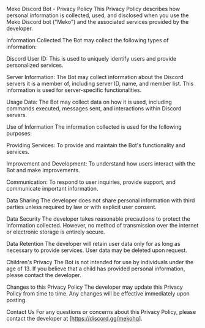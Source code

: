 Meko Discord Bot - Privacy Policy
This Privacy Policy describes how personal information is collected, used, and disclosed when you use the Meko Discord bot ("Meko") and the associated services provided by the developer.

Information Collected
The Bot may collect the following types of information:

Discord User ID: This is used to uniquely identify users and provide personalized services.

Server Information: The Bot may collect information about the Discord servers it is a member of, including server ID, name, and member list. This information is used for server-specific functionalities.

Usage Data: The Bot may collect data on how it is used, including commands executed, messages sent, and interactions within Discord servers.

Use of Information
The information collected is used for the following purposes:

Providing Services: To provide and maintain the Bot's functionality and services.

Improvement and Development: To understand how users interact with the Bot and make improvements.

Communication: To respond to user inquiries, provide support, and communicate important information.

Data Sharing
The developer does not share personal information with third parties unless required by law or with explicit user consent.

Data Security
The developer takes reasonable precautions to protect the information collected. However, no method of transmission over the internet or electronic storage is entirely secure.

Data Retention
The developer will retain user data only for as long as necessary to provide services. User data may be deleted upon request.

Children's Privacy
The Bot is not intended for use by individuals under the age of 13. If you believe that a child has provided personal information, please contact the developer.

Changes to this Privacy Policy
The developer may update this Privacy Policy from time to time. Any changes will be effective immediately upon posting.

Contact Us
For any questions or concerns about this Privacy Policy, please contact the developer at [https://discord.gg/mekohq].
